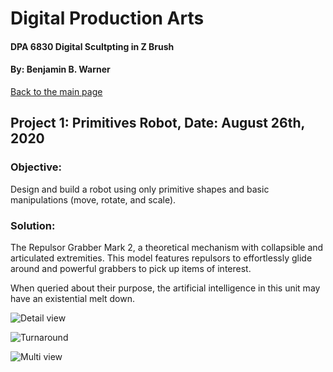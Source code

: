 # Digital Production Arts
#### DPA 6830 Digital Scultpting in Z Brush
#### By: Benjamin B. Warner

[Back to the main page](https://benwarnerdigitalarts.github.io/3Dworks/)

## Project 1: Primitives Robot, Date: August 26th, 2020

### Objective:
Design and build a robot using only primitive shapes and basic manipulations (move, rotate, and scale).

### Solution:
The Repulsor Grabber Mark 2, a theoretical mechanism with collapsible and articulated extremities.  This model features repulsors to effortlessly glide around and powerful grabbers to pick up items of interest.

When queried about their purpose, the artificial intelligence in this unit may have an existential melt down.

![Detail view](https://benwarnerdigitalarts.github.io/3Dworks/dpa8070/primitiveRobot/primitivesRobotDetail.jpg)

![Turnaround](https://benwarnerdigitalarts.github.io/3Dworks/dpa8070/primitiveRobot/primitivesRobotMultiTurn.jpg)

![Multi view](https://benwarnerdigitalarts.github.io/3Dworks/dpa8070/primitiveRobot/primitivesRobotMulti.jpg)


